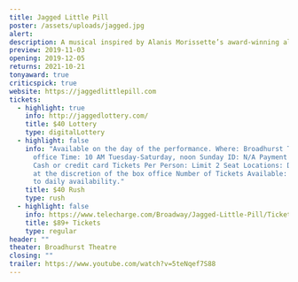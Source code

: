 ```yaml
---
title: Jagged Little Pill
poster: /assets/uploads/jagged.jpg
alert: 
description: A musical inspired by Alanis Morissette’s award-winning album.
preview: 2019-11-03
opening: 2019-12-05
returns: 2021-10-21
tonyaward: true
criticspick: true
website: https://jaggedlittlepill.com
tickets:
  - highlight: true
    info: http://jaggedlottery.com/
    title: $40 Lottery
    type: digitalLottery
  - highlight: false
    info: "Available on the day of the performance. Where: Broadhurst Theatre box
      office Time: 10 AM Tuesday-Saturday, noon Sunday ID: N/A Payment Method:
      Cash or credit card Tickets Per Person: Limit 2 Seat Locations: Determined
      at the discretion of the box office Number of Tickets Available: Subject
      to daily availability."
    title: $40 Rush
    type: rush
  - highlight: false
    info: https://www.telecharge.com/Broadway/Jagged-Little-Pill/Ticket
    title: $89+ Tickets
    type: regular
header: ""
theater: Broadhurst Theatre
closing: ""
trailer: https://www.youtube.com/watch?v=5teNqef7S88
---
```

